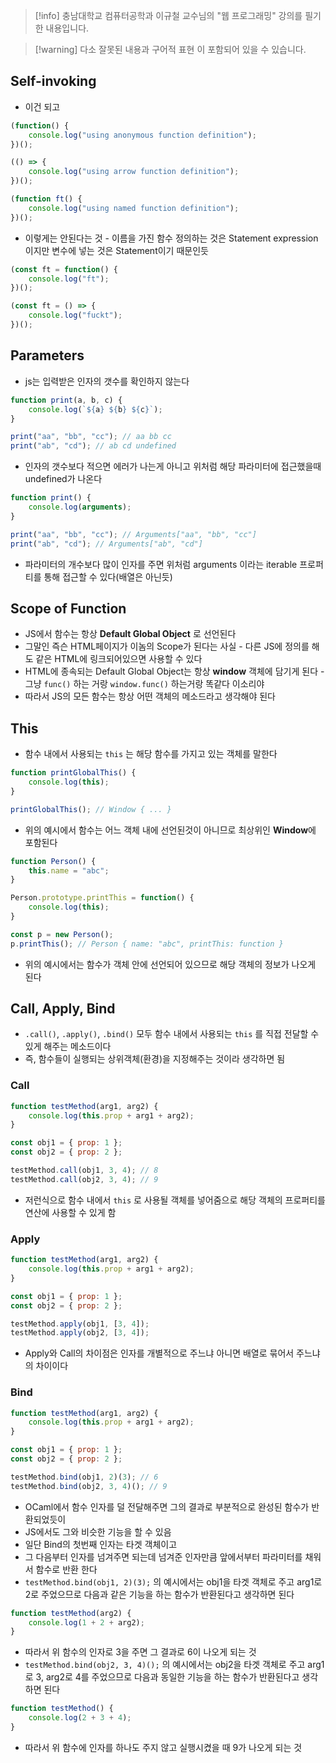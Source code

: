 > [!info] 충남대학교 컴퓨터공학과 이규철 교수님의 "웹 프로그래밍" 강의를 필기한 내용입니다.

> [!warning] 다소 잘못된 내용과 구어적 표현 이 포함되어 있을 수 있습니다.

## Self-invoking

- 이건 되고

```js
(function() {
	console.log("using anonymous function definition");
})();

(() => {
	console.log("using arrow function definition");
})();

(function ft() {
	console.log("using named function definition");
})();
```

- 이렇게는 안된다는 것 - 이름을 가진 함수 정의하는 것은 Statement expression이지만 변수에 넣는 것은 Statement이기 때문인듯

```js
(const ft = function() {
	console.log("ft");
})();

(const ft = () => {
	console.log("fuckt");
})();
```

## Parameters

- js는 입력받은 인자의 갯수를 확인하지 않는다

```js
function print(a, b, c) {
	console.log(`${a} ${b} ${c}`);
}

print("aa", "bb", "cc"); // aa bb cc
print("ab", "cd"); // ab cd undefined
```

- 인자의 갯수보다 적으면 에러가 나는게 아니고 위처럼 해당 파라미터에 접근했을때 undefined가 나온다

```js
function print() {
	console.log(arguments);
}

print("aa", "bb", "cc"); // Arguments["aa", "bb", "cc"]
print("ab", "cd"); // Arguments["ab", "cd"]
```

- 파라미터의 개수보다 많이 인자를 주면 위처럼 arguments 이라는 iterable 프로퍼티를 통해 접근할 수 있다(배열은 아닌듯)

## Scope of Function

- JS에서 함수는 항상 **Default Global Object** 로 선언된다
- 그말인 즉슨 HTML페이지가 이놈의 Scope가 된다는 사실 - 다른 JS에 정의를 해도 같은 HTML에 링크되어있으면 사용할 수 있다
- HTML에 종속되는 Default Global Object는 항상 **window** 객체에 담기게 된다 - 그냥 `func()` 하는 거랑 `window.func()` 하는거랑 똑같다 이소리야
- 따라서 JS의 모든 함수는 항상 어떤 객체의 메소드라고 생각해야 된다

## This

- 함수 내에서 사용되는 `this` 는 해당 함수를 가지고 있는 객체를 말한다

```js
function printGlobalThis() {
	console.log(this);
}

printGlobalThis(); // Window { ... }
```

- 위의 예시에서 함수는 어느 객체 내에 선언된것이 아니므로 최상위인 **Window**에 포함된다

```js
function Person() {
	this.name = "abc";
}

Person.prototype.printThis = function() {
	console.log(this);
}

const p = new Person();
p.printThis(); // Person { name: "abc", printThis: function }
```

- 위의 예시에서는 함수가 객체 안에 선언되어 있으므로 해당 객체의 정보가 나오게 된다

## Call, Apply, Bind

- `.call()`, `.apply()`, `.bind()` 모두 함수 내에서 사용되는 `this` 를 직접 전달할 수 있게 해주는 메소드이다
- 즉, 함수들이 실행되는 상위객체(환경)을 지정해주는 것이라 생각하면 됨

### Call

```js
function testMethod(arg1, arg2) {
	console.log(this.prop + arg1 + arg2);
}

const obj1 = { prop: 1 };
const obj2 = { prop: 2 };

testMethod.call(obj1, 3, 4); // 8
testMethod.call(obj2, 3, 4); // 9
```

- 저런식으로 함수 내에서 `this` 로 사용될 객체를 넣어줌으로 해당 객체의 프로퍼티를 연산에 사용할 수 있게 함

### Apply

```js
function testMethod(arg1, arg2) {
	console.log(this.prop + arg1 + arg2);
}

const obj1 = { prop: 1 };
const obj2 = { prop: 2 };

testMethod.apply(obj1, [3, 4]);
testMethod.apply(obj2, [3, 4]);
```

- Apply와 Call의 차이점은 인자를 개별적으로 주느냐 아니면 배열로 묶어서 주느냐의 차이이다

### Bind

```js
function testMethod(arg1, arg2) {
	console.log(this.prop + arg1 + arg2);
}

const obj1 = { prop: 1 };
const obj2 = { prop: 2 };

testMethod.bind(obj1, 2)(3); // 6
testMethod.bind(obj2, 3, 4)(); // 9
```

- OCaml에서 함수 인자를 덜 전달해주면 그의 결과로 부분적으로 완성된 함수가 반환되었듯이
- JS에서도 그와 비슷한 기능을 할 수 있음
- 일단 Bind의 첫번째 인자는 타겟 객체이고
- 그 다음부터 인자를 넘겨주면 되는데 넘겨준 인자만큼 앞에서부터 파라미터를 채워서 함수로 반환 한다
- `testMethod.bind(obj1, 2)(3);` 의 예시에서는 obj1을 타겟 객체로 주고 arg1로 2로 주었으므로 다음과 같은 기능을 하는 함수가 반환된다고 생각하면 된다

```js
function testMethod(arg2) {
	console.log(1 + 2 + arg2);
}
```

- 따라서 위 함수의 인자로 3을 주면 그 결과로 6이 나오게 되는 것
- `testMethod.bind(obj2, 3, 4)();` 의 예시에서는 obj2을 타겟 객체로 주고 arg1로 3, arg2로 4를 주었으므로 다음과 동일한 기능을 하는 함수가 반환된다고 생각하면 된다

```js
function testMethod() {
	console.log(2 + 3 + 4);
}
```

- 따라서 위 함수에 인자를 하나도 주지 않고 실행시켰을 때 9가 나오게 되는 것